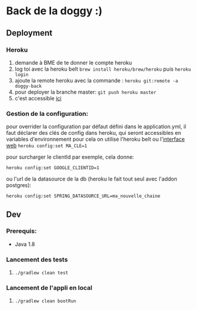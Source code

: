 # Back de la doggy :)

## Deployment
### Heroku
1. demande à BME de te donner le compte heroku
2. log toi avec la heroku belt `brew install heroku/brew/heroku` puis `heroku login`
3. ajoute la remote heroku avec la commande : `heroku git:remote -a doggy-back`
4. pour deployer la branche master: `git push heroku master`
5. c'est accessible [ici](https://doggy-back.herokuapp.com/)

### Gestion de la configuration:
pour overrider la configuration par défaut défini dans le application.yml, 
il faut déclarer des clés de config dans heroku, qui seront accessibles en variables d'environnement
pour cela on utilise l'heroku belt ou l'[interface web](https://dashboard.heroku.com/apps/doggy-back/settings)
`heroku config:set MA_CLE=1`

pour surcharger le clientId par exemple, cela donne:

`heroku config:set GOOGLE_CLIENTID=1`

ou l'url de la datasource de la db (heroku le fait tout seul avec l'addon postgres):

`heroku config:set SPRING_DATASOURCE_URL=ma_nouvelle_chaine`

## Dev 
### Prerequis:
- Java 1.8

### Lancement des tests
1. `./gradlew clean test`

### Lancement de l'appli en local
1.  `./gradlew clean bootRun`

